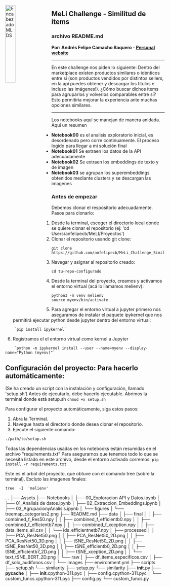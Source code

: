 <img src = "../Assets/imgs/ML-Codo-g.jpg" alt = "Encabezado MLDS" width = "25%" style="float: left; margin-right:20px" >  </img>

## **MeLi Challenge - Similitud de items**
### **archivo README.md**
**Por: Andrés Felipe Camacho Baquero - [Personal website](https://anfelipecb.github.io/)**

--- 
En este challenge nos piden lo siguiente: 
    Dentro del marketplace existen productos similares o idénticos entre sí (son productos vendidos por distintos sellers, en la api puedes obtener y descargar los títulos e incluso las imágenes!). ¿Cómo buscar dichos ítems para agruparlos y volverlos comparables entre sí? Esto permitiría mejorar la experiencia ante muchas opciones similares.

---

Los notebooks aquí se manejan de manera anidada. Aquí un resumen 
- **Notebook00** es el analisis exploratorio inicial, es desordenado pero corre continuamente. El proceso logido para llegar a mi solución final 
- **Notebook01** Se extraen los datos de la API adecuadamente 
- **Notebook02** Se extraen los embeddings de texto y de imagen 
- **Notebook03** se agrupan los superembeddings obtenidos mediante clusters y se descargan las imagenes


### Antes de empezar 

Debemos clonar el respositorio adecuadamente. Pasos para clonarlo: 

1. Desde la terminal, escoger el directorio local donde se quiere clonar el repositorio (ej: 'cd Users/anfelipecb/MeLI/Proyectos')
2. Clonar el repositorio usando git clone: 
```
git clone https://github.com/anfelipecb/MeLi_Challenge_Similarity.git
```
3. Navegar y asignar al repositorio creado:
```
cd tu-repo-configurado
```
4. Desde la terminal del proyecto, creamos y activamos el entorno virtual (acá lo llamamos melienv):
```
python3 -m venv melienv
source myenv/bin/activate
```
5. Para agregar el entorno virtual a jupyter primero nos aseguramos de instalar el paquete ipykernel que nos permitirá ejecutar python desde jupyter dentro del entorno virtual: 
```
    `pip install ipykernel`
```
6. Registramos el el entorno virtual como kernel a Jupyter
```
    `python -m ipykernel install --user --name=myenv --display-name="Python (myenv)"`
```

## Configuración del proyecto: Para hacerlo automáticamente: 
(Se ha creado un script con la instalación y configuración, llamado  'setup.sh')
    Antes de ejecutarlo, debe hacerlo ejecutable. Abrimos la terminal donde está setup.sh
        `chmod +x setup.sh`

Para configurar el proyecto automáticamente, siga estos pasos:

1. Abra la Terminal.
2. Navegue hasta el directorio donde desea clonar el repositorio.
3. Ejecute el siguiente comando:

```bash
./path/to/setup.sh
```

Todas las dependencias usadas en los notebooks están resumidas en el archivo "requirements.txt" 
    Para asegurarnos que tenemos todo lo que se necesita listado en este archivo, desde el entorno activado corremos: 
        `pip install -r requirements.txt`


Este es el arbol del proyecto, que obtuve con el comando tree (sobre la terminal). Excluto las imagenes finales:
```
tree  -I  'melienv'

```
.
.
├── Assets
├── Notebooks
│   ├── 00_Exploracion API y Datos.ipynb
│   ├── 01_Analisis de datos.ipynb
│   ├── 02_Extraccion_Embeddings.ipynb
│   ├── 03_AgrupacionyAnalisis.ipynb
│   └── figures
│       └── treemap_categorias2.png
├── README.md
├── data
│   ├── final
│   │   ├── combined_f_Res50.npy
│   │   ├── combined_f_efficientb0.npy
│   │   ├── combined_f_efficientb7.npy
│   │   ├── combined_f_xception.npy
│   │   ├── data_items_all.csv
│   │   └── ids_efficientnetb7.npy
│   ├── processed
│   │   ├── PCA_ResNet50.png
│   │   ├── PCA_ResNet50_2D.png
│   │   ├── PCA_ResNet50_3D.png
│   │   ├── tSNE_ResNet50_2D.png
│   │   ├── tSNE_ResNet50_3D.png
│   │   ├── tSNE_efficientb0_2D.png
│   │   ├── tSNE_efficientb7_2D.png
│   │   ├── tSNE_xception_2D.png
│   │   └── text_tSNE_BERT_2D.png
│   └── raw
│       ├── df_items_especificos.csv
│       ├── df_solo_audifonos.csv
│       └── images
├── environment.yml
├── scripts
├── setup.sh
└── similarity
    ├── setup.py
    └── similarity
        ├── __init__.py
        ├── __pycache__
        │   ├── __init__.cpython-311.pyc
        │   ├── config.cpython-311.pyc
        │   └── custom_funcs.cpython-311.pyc
        ├── config.py
        └── custom_funcs.py